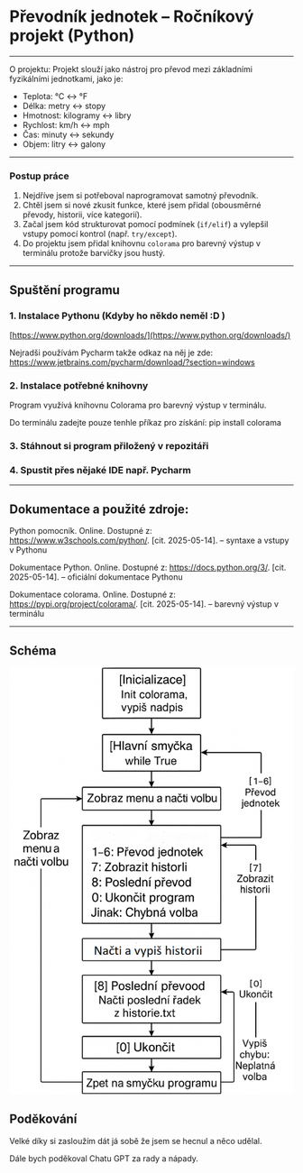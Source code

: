#  Převodník jednotek – Ročníkový projekt (Python)
---
O projektu:
Projekt slouží jako nástroj pro převod mezi základními fyzikálními jednotkami, jako je:

- Teplota: °C ↔ °F  
- Délka: metry ↔ stopy  
- Hmotnost: kilogramy ↔ libry  
- Rychlost: km/h ↔ mph  
- Čas: minuty ↔ sekundy  
- Objem: litry ↔ galony  

---

###  Postup práce

1. Nejdříve jsem si potřeboval naprogramovat samotný převodník.
2. Chtěl jsem si nové zkusit funkce, které jsem přidal (obousměrné převody, historii, více kategorií).
3. Začal jsem kód strukturovat pomocí podmínek (`if/elif`) a vylepšil vstupy pomocí kontrol (např. `try/except`).
4. Do projektu jsem přidal knihovnu `colorama` pro barevný výstup v terminálu protože barvičky jsou hustý.

---

##  Spuštění programu

### 1. Instalace Pythonu (Kdyby ho někdo neměl :D )
 [https://www.python.org/downloads/](https://www.python.org/downloads/)
 
Nejradši používám Pycharm takže odkaz na něj je zde:
https://www.jetbrains.com/pycharm/download/?section=windows

### 2. Instalace potřebné knihovny

Program využívá knihovnu Colorama pro barevný výstup v terminálu.

Do terminálu zadejte pouze tenhle příkaz pro získání:
        pip install colorama
### 3. Stáhnout si program přiložený v repozitáři

### 4. Spustit přes nějaké IDE např. Pycharm

---

##  Dokumentace a použité zdroje:

Python pomocník. Online. Dostupné z: https://www.w3schools.com/python/. [cit. 2025-05-14]. – syntaxe a vstupy v Pythonu

Dokumentace Python. Online. Dostupné z: https://docs.python.org/3/. [cit. 2025-05-14]. – oficiální dokumentace Pythonu

Dokumentace colorama. Online. Dostupné z: https://pypi.org/project/colorama/. [cit. 2025-05-14]. – barevný výstup v terminálu

---
## Schéma
![Schéma](Schéma.png)












##  Poděkování
   Velké díky si zasloužím dát já sobě že jsem se hecnul a něco udělal.
   
   Dále bych poděkoval Chatu GPT za rady a nápady.

   

